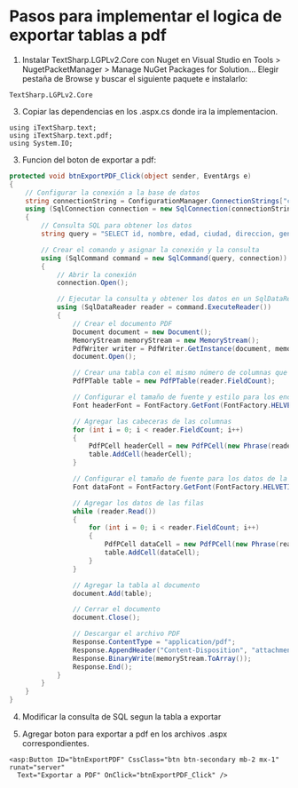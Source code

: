 
# Pasos para implementar el logica de exportar tablas a pdf 

1. Instalar TextSharp.LGPLv2.Core con Nuget en Visual Studio en Tools > NugetPacketManager > Manage NuGet Packages for Solution...
Elegir pestaña de Browse y buscar el siguiente paquete e instalarlo:
``` 
TextSharp.LGPLv2.Core 
```
3. Copiar las dependencias en los .aspx.cs donde ira la implementacion.

```
using iTextSharp.text;
using iTextSharp.text.pdf;
using System.IO;
```
3. Funcion del boton de exportar a pdf:

```cs
protected void btnExportPDF_Click(object sender, EventArgs e)
{
    // Configurar la conexión a la base de datos
    string connectionString = ConfigurationManager.ConnectionStrings["conexion"].ConnectionString;
    using (SqlConnection connection = new SqlConnection(connectionString))
    {
        // Consulta SQL para obtener los datos
        string query = "SELECT id, nombre, edad, ciudad, direccion, genero, estado_civil, nivel_educativo, ocupacion, ingreso_mensual FROM Beneficiario";

        // Crear el comando y asignar la conexión y la consulta
        using (SqlCommand command = new SqlCommand(query, connection))
        {
            // Abrir la conexión
            connection.Open();

            // Ejecutar la consulta y obtener los datos en un SqlDataReader
            using (SqlDataReader reader = command.ExecuteReader())
            {
                // Crear el documento PDF
                Document document = new Document();
                MemoryStream memoryStream = new MemoryStream();
                PdfWriter writer = PdfWriter.GetInstance(document, memoryStream);
                document.Open();

                // Crear una tabla con el mismo número de columnas que la GridView
                PdfPTable table = new PdfPTable(reader.FieldCount);

                // Configurar el tamaño de fuente y estilo para los encabezados de columna
                Font headerFont = FontFactory.GetFont(FontFactory.HELVETICA_BOLD, 10);

                // Agregar las cabeceras de las columnas
                for (int i = 0; i < reader.FieldCount; i++)
                {
                    PdfPCell headerCell = new PdfPCell(new Phrase(reader.GetName(i), headerFont));
                    table.AddCell(headerCell);
                }

                // Configurar el tamaño de fuente para los datos de la tabla
                Font dataFont = FontFactory.GetFont(FontFactory.HELVETICA, 8);

                // Agregar los datos de las filas
                while (reader.Read())
                {
                    for (int i = 0; i < reader.FieldCount; i++)
                    {
                        PdfPCell dataCell = new PdfPCell(new Phrase(reader.GetValue(i).ToString(), dataFont));
                        table.AddCell(dataCell);
                    }
                }

                // Agregar la tabla al documento
                document.Add(table);

                // Cerrar el documento
                document.Close();

                // Descargar el archivo PDF
                Response.ContentType = "application/pdf";
                Response.AppendHeader("Content-Disposition", "attachment; filename=datos.pdf");
                Response.BinaryWrite(memoryStream.ToArray());
                Response.End();
            }
        }
    }
}
```

4. Modificar la consulta de SQL segun la tabla a exportar

5. Agregar boton para exportar a pdf en los archivos .aspx correspondientes.

 ``` 
 <asp:Button ID="btnExportPDF" CssClass="btn btn-secondary mb-2 mx-1" runat="server" 
   Text="Exportar a PDF" OnClick="btnExportPDF_Click" />
```


